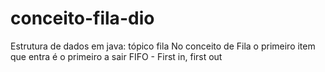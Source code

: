 # conceito-fila-dio
Estrutura de dados em java: tópico fila
No conceito de Fila o primeiro item que entra é o primeiro a sair
FIFO - First in, first out
